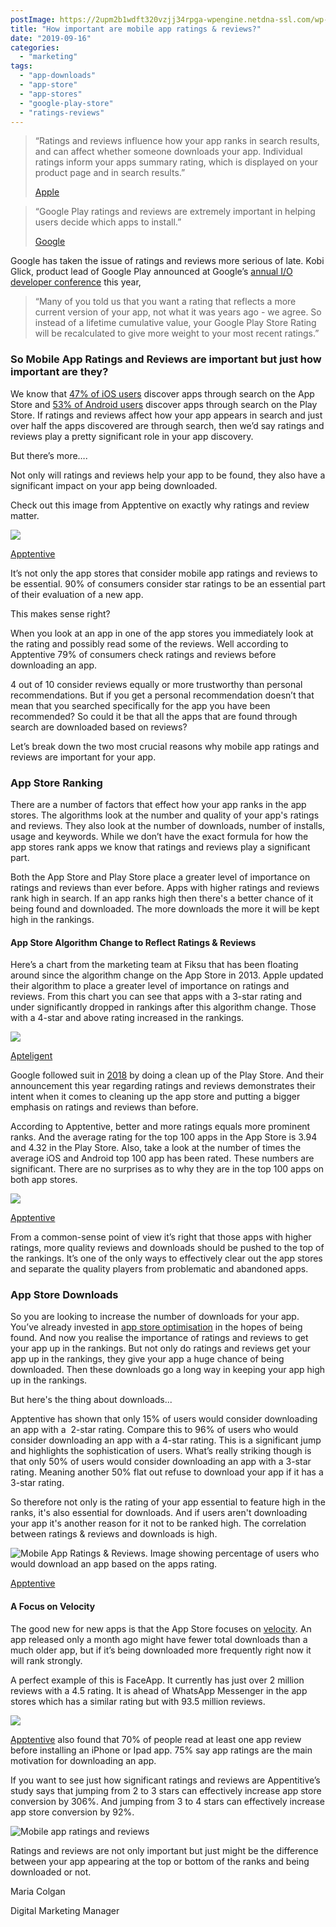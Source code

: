 ```yaml
---
postImage: https://2upm2b1wdft320vzjj34rpga-wpengine.netdna-ssl.com/wp-content/uploads/2019/07/blogpPostHowImportantAreRatings-01.png.webp
title: "How important are mobile app ratings & reviews?"
date: "2019-09-16"
categories: 
  - "marketing"
tags: 
  - "app-downloads"
  - "app-store"
  - "app-stores"
  - "google-play-store"
  - "ratings-reviews"
---
```


> “Ratings and reviews influence how your app ranks in search results, and can affect whether someone downloads your app. Individual ratings inform your apps summary rating, which is displayed on your product page and in search results.”
> 
> [Apple](https://developer.apple.com/app-store/ratings-and-reviews/)

> “Google Play ratings and reviews are extremely important in helping users decide which apps to install.”
> 
> [Google](https://android-developers.googleblog.com/2018/12/in-reviews-we-trust-making-google-play.html)

Google has taken the issue of ratings and reviews more serious of late. Kobi Glick, product lead of Google Play announced at Google’s [annual I/O developer conference](https://android-developers.googleblog.com/2019/05/whats-new-in-play.html) this year, 

> “Many of you told us that you want a rating that reflects a more current version of your app, not what it was years ago - we agree. So instead of a lifetime cumulative value, your Google Play Store Rating will be recalculated to give more weight to your most recent ratings.” 

### **So Mobile App Ratings and Reviews are important but just how important are they?**

We know that [47% of iOS users](https://tapadoo.wpengine.com/app-store-optimisation%E2%80%8B-guarantee-success/) discover apps through search on the App Store and [53% of Android users](https://tapadoo.wpengine.com/app-store-optimisation%E2%80%8B-guarantee-success/) discover apps through search on the Play Store. If ratings and reviews affect how your app appears in search and just over half the apps discovered are through search, then we’d say ratings and reviews play a pretty significant role in your app discovery.

But there’s more….

Not only will ratings and reviews help your app to be found, they also have a significant impact on your app being downloaded.

Check out this image from Apptentive on exactly why ratings and review matter.

![](images/Screenshot-2019-07-24-16.55.59-1024x798.png)

[Apptentive](https://www.apptentive.com/blog/2015/05/05/app-store-ratings-reviews-guide/)

It’s not only the app stores that consider mobile app ratings and reviews to be essential. 90% of consumers consider star ratings to be an essential part of their evaluation of a new app.

This makes sense right?

When you look at an app in one of the app stores you immediately look at the rating and possibly read some of the reviews. Well according to Apptentive 79% of consumers check ratings and reviews before downloading an app.

4 out of 10 consider reviews equally or more trustworthy than personal recommendations. But if you get a personal recommendation doesn’t that mean that you searched specifically for the app you have been recommended? So could it be that all the apps that are found through search are downloaded based on reviews?

Let’s break down the two most crucial reasons why mobile app ratings and reviews are important for your app.

### **App Store Ranking**

There are a number of factors that effect how your app ranks in the app stores. The algorithms look at the number and quality of your app's ratings and reviews. They also look at the number of downloads, number of installs, usage and keywords. While we don’t have the exact formula for how the app stores rank apps we know that ratings and reviews play a significant part.

Both the App Store and Play Store place a greater level of importance on ratings and reviews than ever before. Apps with higher ratings and reviews rank high in search. If an app ranks high then there's a better chance of it being found and downloaded. The more downloads the more it will be kept high in the rankings. 

#### App Store Algorithm Change to Reflect Ratings & Reviews

Here’s a chart from the marketing team at Fiksu that has been floating around since the algorithm change on the App Store in 2013. Apple updated their algorithm to place a greater level of importance on ratings and reviews. From this chart you can see that apps with a 3-star rating and under significantly dropped in rankings after this algorithm change. Those with a 4-star and above rating increased in the rankings.

![](images/Screenshot-2019-07-30-15.13.20-1024x637.png)

[Apteligent](https://www.apteligent.com/technical-resource/why-app-store-ratings-really-matter/)

Google followed suit in [2018](https://techcrunch.com/2018/07/27/google-follows-in-apples-footsteps-by-cleaning-up-its-play-store/) by doing a clean up of the Play Store. And their announcement this year regarding ratings and reviews demonstrates their intent when it comes to cleaning up the app store and putting a bigger emphasis on ratings and reviews than before.

According to Apptentive, better and more ratings equals more prominent ranks. And the average rating for the top 100 apps in the App Store is 3.94 and 4.32 in the Play Store. Also, take a look at the number of times the average iOS and Android top 100 app has been rated. These numbers are significant. There are no surprises as to why they are in the top 100 apps on both app stores.

![](images/Screenshot-2019-07-30-15.33.22-1024x393.png)

[Apptentive](https://www.apptentive.com/blog/2015/05/05/app-store-ratings-reviews-guide/)

From a common\-sense point of view it’s right that those apps with higher ratings, more quality reviews and downloads should be pushed to the top of the rankings. It’s one of the only ways to effectively clear out the app stores and separate the quality players from problematic and abandoned apps.  

### **App Store Downloads**

So you are looking to increase the number of downloads for your app. You’ve already invested in [app store optimisation](https://tapadoo.wpengine.com/app-store-optimisation%e2%80%8b-guarantee-success/) in the hopes of being found. And now you realise the importance of ratings and reviews to get your app up in the rankings. But not only do ratings and reviews get your app up in the rankings, they give your app a huge chance of being downloaded. Then these downloads go a long way in keeping your app high up in the rankings.

But here's the thing about downloads...

Apptentive has shown that only 15% of users would consider downloading an app with a  2-star rating. Compare this to 96% of users who would consider downloading an app with a 4-star rating. This is a significant jump and highlights the sophistication of users. What’s really striking though is that only 50% of users would consider downloading an app with a 3-star rating. Meaning another 50% flat out refuse to download your app if it has a 3-star rating.

So therefore not only is the rating of your app essential to feature high in the ranks, it's also essential for downloads. And if users aren't downloading your app it's another reason for it not to be ranked high. The correlation between ratings & reviews and downloads is high.

![Mobile App Ratings & Reviews. Image showing percentage of users who would download an app based on the apps rating.](images/Screenshot-2019-07-31-12.08.02-1024x334.png)

[Apptentive](https://www.apptentive.com/blog/2015/05/05/app-store-ratings-reviews-guide/)

#### A Focus on Velocity

The good new for new apps is that the App Store focuses on [velocity](https://www.mobiloud.com/blog/factors-really-impact-app-store-ranking/). An app released only a month ago might have fewer total downloads than a much older app, but if it’s being downloaded more frequently right now it will rank strongly. 

A perfect example of this is FaceApp. It currently has just over 2 million reviews with a 4.5 rating. It is ahead of WhatsApp Messenger in the app stores which has a similar rating but with 93.5 million reviews.  

![](images/Screenshot-2019-07-30-16.15.21-1024x374.png)

[Apptentive](http://cdn2.hubspot.net/hubfs/232559/The_Mobile_Marketers_Guide_To_App_Store_Ratings_and_Reviews.pdf) also found that 70% of people read at least one app review before installing an iPhone or Ipad app. 75% say app ratings are the main motivation for downloading an app.

If you want to see just how significant ratings and reviews are Appentitive’s study says that jumping from 2 to 3 stars can effectively increase app store conversion by 306%. And jumping from 3 to 4 stars can effectively increase app store conversion by 92%.

![Mobile app ratings and reviews](images/Screenshot-2019-07-30-16.23.15-1024x508.png)

Ratings and reviews are not only important but just might be the difference between your app appearing at the top or bottom of the ranks and being downloaded or not.

Maria Colgan

Digital Marketing Manager

